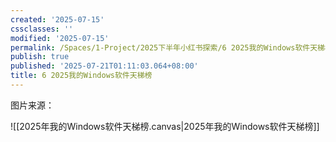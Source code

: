 ```yaml
---
created: '2025-07-15'
cssclasses: ''
modified: '2025-07-15'
permalink: /Spaces/1-Project/2025下半年小红书探索/6 2025我的Windows软件天梯榜.md
publish: true
published: '2025-07-21T01:11:03.064+08:00'
title: 6 2025我的Windows软件天梯榜
---
```

图片来源：

![[2025年我的Windows软件天梯榜.canvas|2025年我的Windows软件天梯榜]]
